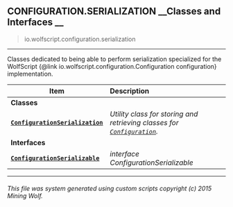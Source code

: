 ## CONFIGURATION.SERIALIZATION __Classes and Interfaces __

>io.wolfscript.configuration.serialization

---

Classes dedicated to being able to perform serialization specialized for the WolfScript {@link io.wolfscript.configuration.Configuration configuration} implementation.

Item | Description   
--- | :--- 
__Classes__|
__[`ConfigurationSerialization`](ConfigurationSerialization.md)__ | _Utility class for storing and retrieving classes for [`Configuration`](../Configuration.md)._ 
__Interfaces__|
__[`ConfigurationSerializable`](ConfigurationSerializable.md)__ | _interface ConfigurationSerializable_ 



---



###### This file was system generated using custom scripts copyright (c) 2015 Mining Wolf.
	


